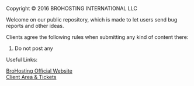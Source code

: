 Copyright © 2016 BROHOSTING INTERNATIONAL LLC

Welcome on our public repository, which is made to let users send bug reports and other ideas.

Clients agree the following rules when submitting any kind of content there:

1. Do not post any 


Useful Links:

<a href="https://www.brohosting.eu/?lang=en" target="_blank">BroHosting Official Website</a> <br />
<a href="http://billing.brohosting.eu/?lang=en" target="_blank">Client Area & Tickets</a>
